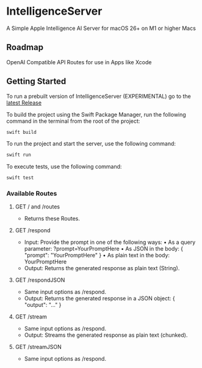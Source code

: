 # IntelligenceServer

A Simple Apple Intelligence AI Server for macOS 26+ on M1 or higher Macs
## Roadmap
OpenAI Compatible API Routes for use in Apps like Xcode
## Getting Started
To run a prebuilt version of IntelligenceServer (EXPERIMENTAL) go to the [latest Release](https://github.com/timi2506/IntelligenceServer/releases/latest)

To build the project using the Swift Package Manager, run the following command in the terminal from the root of the project:
```bash
swift build
```

To run the project and start the server, use the following command:
```bash
swift run
```

To execute tests, use the following command:
```bash
swift test
```

### Available Routes
1. GET / and /routes           
    - Returns these Routes.
    
2. GET /respond
    - Input: Provide the prompt in one of the following ways:
        • As a query parameter:   ?prompt=YourPromptHere
        • As JSON in the body:    { "prompt": "YourPromptHere" }
        • As plain text in the body: YourPromptHere
    - Output: Returns the generated response as plain text (String).
    
3. GET /respondJSON
    - Same input options as /respond.
    - Output: Returns the generated response in a JSON object: { "output": "..." }
    
4. GET /stream
    - Same input options as /respond.
    - Output: Streams the generated response as plain text (chunked).
    
5. GET /streamJSON
    - Same input options as /respond.
